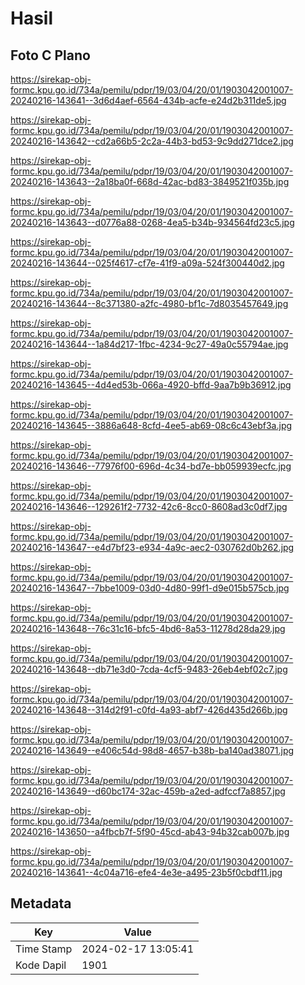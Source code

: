 # Hasil

## Foto C Plano

https://sirekap-obj-formc.kpu.go.id/734a/pemilu/pdpr/19/03/04/20/01/1903042001007-20240216-143641--3d6d4aef-6564-434b-acfe-e24d2b311de5.jpg

https://sirekap-obj-formc.kpu.go.id/734a/pemilu/pdpr/19/03/04/20/01/1903042001007-20240216-143642--cd2a66b5-2c2a-44b3-bd53-9c9dd271dce2.jpg

https://sirekap-obj-formc.kpu.go.id/734a/pemilu/pdpr/19/03/04/20/01/1903042001007-20240216-143643--2a18ba0f-668d-42ac-bd83-3849521f035b.jpg

https://sirekap-obj-formc.kpu.go.id/734a/pemilu/pdpr/19/03/04/20/01/1903042001007-20240216-143643--d0776a88-0268-4ea5-b34b-934564fd23c5.jpg

https://sirekap-obj-formc.kpu.go.id/734a/pemilu/pdpr/19/03/04/20/01/1903042001007-20240216-143644--025f4617-cf7e-41f9-a09a-524f300440d2.jpg

https://sirekap-obj-formc.kpu.go.id/734a/pemilu/pdpr/19/03/04/20/01/1903042001007-20240216-143644--8c371380-a2fc-4980-bf1c-7d8035457649.jpg

https://sirekap-obj-formc.kpu.go.id/734a/pemilu/pdpr/19/03/04/20/01/1903042001007-20240216-143644--1a84d217-1fbc-4234-9c27-49a0c55794ae.jpg

https://sirekap-obj-formc.kpu.go.id/734a/pemilu/pdpr/19/03/04/20/01/1903042001007-20240216-143645--4d4ed53b-066a-4920-bffd-9aa7b9b36912.jpg

https://sirekap-obj-formc.kpu.go.id/734a/pemilu/pdpr/19/03/04/20/01/1903042001007-20240216-143645--3886a648-8cfd-4ee5-ab69-08c6c43ebf3a.jpg

https://sirekap-obj-formc.kpu.go.id/734a/pemilu/pdpr/19/03/04/20/01/1903042001007-20240216-143646--77976f00-696d-4c34-bd7e-bb059939ecfc.jpg

https://sirekap-obj-formc.kpu.go.id/734a/pemilu/pdpr/19/03/04/20/01/1903042001007-20240216-143646--129261f2-7732-42c6-8cc0-8608ad3c0df7.jpg

https://sirekap-obj-formc.kpu.go.id/734a/pemilu/pdpr/19/03/04/20/01/1903042001007-20240216-143647--e4d7bf23-e934-4a9c-aec2-030762d0b262.jpg

https://sirekap-obj-formc.kpu.go.id/734a/pemilu/pdpr/19/03/04/20/01/1903042001007-20240216-143647--7bbe1009-03d0-4d80-99f1-d9e015b575cb.jpg

https://sirekap-obj-formc.kpu.go.id/734a/pemilu/pdpr/19/03/04/20/01/1903042001007-20240216-143648--76c31c16-bfc5-4bd6-8a53-11278d28da29.jpg

https://sirekap-obj-formc.kpu.go.id/734a/pemilu/pdpr/19/03/04/20/01/1903042001007-20240216-143648--db71e3d0-7cda-4cf5-9483-26eb4ebf02c7.jpg

https://sirekap-obj-formc.kpu.go.id/734a/pemilu/pdpr/19/03/04/20/01/1903042001007-20240216-143648--314d2f91-c0fd-4a93-abf7-426d435d266b.jpg

https://sirekap-obj-formc.kpu.go.id/734a/pemilu/pdpr/19/03/04/20/01/1903042001007-20240216-143649--e406c54d-98d8-4657-b38b-ba140ad38071.jpg

https://sirekap-obj-formc.kpu.go.id/734a/pemilu/pdpr/19/03/04/20/01/1903042001007-20240216-143649--d60bc174-32ac-459b-a2ed-adfccf7a8857.jpg

https://sirekap-obj-formc.kpu.go.id/734a/pemilu/pdpr/19/03/04/20/01/1903042001007-20240216-143650--a4fbcb7f-5f90-45cd-ab43-94b32cab007b.jpg

https://sirekap-obj-formc.kpu.go.id/734a/pemilu/pdpr/19/03/04/20/01/1903042001007-20240216-143641--4c04a716-efe4-4e3e-a495-23b5f0cbdf11.jpg


## Metadata

| Key        | Value               |
| ---------- | ------------------- |
| Time Stamp | 2024-02-17 13:05:41 |
| Kode Dapil | 1901                |



